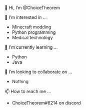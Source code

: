  👋 Hi, I’m @ChoiceTheorem 
 
 👀 I’m interested in ...
- Minecraft modding
- Python programming
- Medical technology

🌱 I’m currently learning ...
- Python
- Java

💞️ I’m looking to collaborate on ...
- Nothing

📫 How to reach me ...
- ChoiceTheorem#6214 on discord

<!---
ChoiceTheorem/ChoiceTheorem is a ✨ special ✨ repository because its `README.md` (this file) appears on your GitHub profile.
You can click the Preview link to take a look at your changes.
--->
